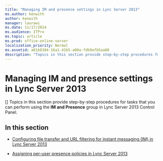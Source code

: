 ```yaml
---
title: "Managing IM and presence settings in Lync Server 2013"
ms.author: kenwith
author: kenwith
manager: laurawi
ms.date: 11/17/2014
ms.audience: ITPro
ms.topic: article
ms.prod: office-online-server
localization_priority: Normal
ms.assetid: a01b8384-16a1-41b5-a00a-fdb9afb5aa88
description: "Topics in this section provide step-by-step procedures for tasks that you can perform using the IM and Presence group in Lync Server 2013 Control Panel."
---
```


# Managing IM and presence settings in Lync Server 2013
[]
Topics in this section provide step-by-step procedures for tasks that you can perform using the **IM and Presence** group in Lync Server 2013 Control Panel. 
  
## In this section

- [Configuring file transfer and URL filtering for instant messaging (IM) in Lync Server 2013](configuring-file-transfer-and-url-filtering-for-instant-messaging-im.md)
    
- [Assigning per-user presence policies in Lync Server 2013](assigning-per-user-presence-policies.md)
    

